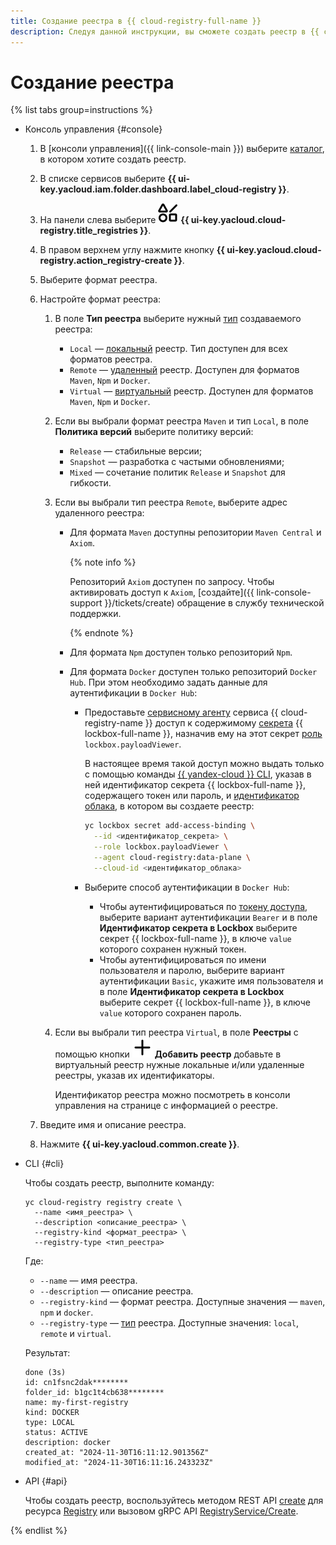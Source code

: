 ```yaml
---
title: Создание реестра в {{ cloud-registry-full-name }}
description: Следуя данной инструкции, вы сможете создать реестр в {{ cloud-registry-name }}.
---
```


# Создание реестра

{% list tabs group=instructions %}

- Консоль управления {#console}

    1. В [консоли управления]({{ link-console-main }}) выберите [каталог](../../../resource-manager/concepts/resources-hierarchy.md#folder), в котором хотите создать реестр.
    1. В списке сервисов выберите **{{ ui-key.yacloud.iam.folder.dashboard.label_cloud-registry }}**.
    1. На панели слева выберите ![shapes-4](../../../_assets/console-icons/shapes-4.svg) **{{ ui-key.yacloud.cloud-registry.title_registries }}**.
    1. В правом верхнем углу нажмите кнопку **{{ ui-key.yacloud.cloud-registry.action_registry-create }}**.
    1. Выберите формат реестра.
    1. Настройте формат реестра:

        1. В поле **Тип реестра** выберите нужный [тип](../../concepts/registry.md#registry-types) создаваемого реестра:

            * `Local` — [локальный](../../concepts/registry.md#local-registry) реестр. Тип доступен для всех форматов реестра.
            * `Remote` — [удаленный](../../concepts/registry.md#remote-registry) реестр. Доступен для форматов `Maven`, `Npm` и `Docker`.
            * `Virtual` — [виртуальный](../../concepts/registry.md#virtual-registry) реестр. Доступен для форматов `Maven`, `Npm` и `Docker`.
        1. Если вы выбрали формат реестра `Maven` и тип `Local`, в поле **Политика версий** выберите политику версий:

            * `Release` — стабильные версии;
            * `Snapshot` — разработка с частыми обновлениями;
            * `Mixed` — сочетание политик `Release` и `Snapshot` для гибкости.
        1. Если вы выбрали тип реестра `Remote`, выберите адрес удаленного реестра:

            * Для формата `Maven` доступны репозитории `Maven Central` и `Axiom`.

                {% note info %}

                Репозиторий `Axiom` доступен по запросу. Чтобы активировать доступ к `Axiom`, [создайте]({{ link-console-support }}/tickets/create) обращение в службу технической поддержки.

                {% endnote %}

            * Для формата `Npm` доступен только репозиторий `Npm`.
            * Для формата `Docker` доступен только репозиторий `Docker Hub`. При этом необходимо задать данные для аутентификации в `Docker Hub`:

                * Предоставьте [сервисному агенту](../../../iam/concepts/service-control.md#service-agent) сервиса {{ cloud-registry-name }} доступ к содержимому [секрета](../../../lockbox/concepts/secret.md) {{ lockbox-full-name }}, назначив ему на этот секрет [роль](../../../lockbox/security/index.md#lockbox-payloadViewer) `lockbox.payloadViewer`.

                    В настоящее время такой доступ можно выдать только с помощью команды [{{ yandex-cloud }} CLI](../../../cli/quickstart.md), указав в ней идентификатор секрета {{ lockbox-full-name }}, содержащего токен или пароль, и [идентификатор облака](../../../organization/operations/organization-get-id.md), в котором вы создаете реестр:

                    ```bash
                    yc lockbox secret add-access-binding \
                      --id <идентификатор_секрета> \
                      --role lockbox.payloadViewer \
                      --agent cloud-registry:data-plane \
                      --cloud-id <идентификатор_облака>
                    ```
                * Выберите способ аутентификации в `Docker Hub`:

                    * Чтобы аутентифицироваться по [токену доступа](https://docs.docker.com/security/for-developers/access-tokens/), выберите вариант аутентификации `Bearer` и в поле **Идентификатор секрета в Lockbox** выберите секрет {{ lockbox-full-name }}, в ключе `value` которого сохранен нужный токен.
                    * Чтобы аутентифицироваться по имени пользователя и паролю, выберите вариант аутентификации `Basic`, укажите имя пользователя и в поле **Идентификатор секрета в Lockbox** выберите секрет {{ lockbox-full-name }}, в ключе `value` которого сохранен пароль.
        1. Если вы выбрали тип реестра `Virtual`, в поле **Реестры** с помощью кнопки ![plus](../../../_assets/console-icons/plus.svg) **Добавить реестр** добавьте в виртуальный реестр нужные локальные и/или удаленные реестры, указав их идентификаторы.

            Идентификатор реестра можно посмотреть в консоли управления на странице с информацией о реестре.
    1. Введите имя и описание реестра.
    1. Нажмите **{{ ui-key.yacloud.common.create }}**.

- CLI {#cli}

    Чтобы создать реестр, выполните команду:

    ```
    yc cloud-registry registry create \
      --name <имя_реестра> \
      --description <описание_реестра> \
      --registry-kind <формат_реестра> \
      --registry-type <тип_реестра>
    ```

    Где:
    * `--name` — имя реестра.
    * `--description` — описание реестра.
    * `--registry-kind` — формат реестра. Доступные значения — `maven`, `npm` и `docker`.
    * `--registry-type` — [тип](../../concepts/registry.md#registry-types) реестра. Доступные значения: `local`, `remote` и `virtual`.

    Результат:

    ```
    done (3s)
    id: cn1fsnc2dak********
    folder_id: b1gc1t4cb638********
    name: my-first-registry
    kind: DOCKER
    type: LOCAL
    status: ACTIVE
    description: docker
    created_at: "2024-11-30T16:11:12.901356Z"
    modified_at: "2024-11-30T16:11:16.243323Z"
    ```

- API {#api}

    Чтобы создать реестр, воспользуйтесь методом REST API [create](../../api-ref/Registry/create.md) для ресурса [Registry](../../api-ref/Registry/index.md) или вызовом gRPC API [RegistryService/Create](../../api-ref/grpc/Registry/create.md).

{% endlist %}
